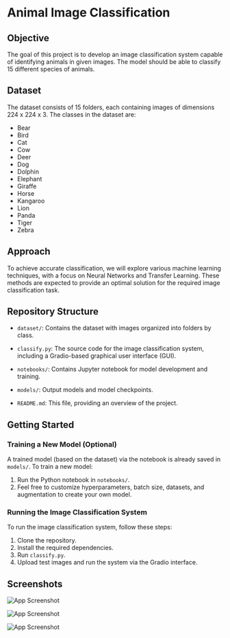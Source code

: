 # Animal Image Classification

## Objective
The goal of this project is to develop an image classification system capable of identifying animals in given images. The model should be able to classify 15 different species of animals.
## Dataset
The dataset consists of 15 folders, each containing images of dimensions 224 x 224 x 3. The classes in the dataset are:
- Bear
- Bird
- Cat
- Cow
- Deer
- Dog
- Dolphin
- Elephant
- Giraffe
- Horse
- Kangaroo
- Lion
- Panda
- Tiger
- Zebra

## Approach
To achieve accurate classification, we will explore various machine learning techniques, with a focus on Neural Networks and Transfer Learning. These methods are expected to provide an optimal solution for the required image classification task.

## Repository Structure
- `dataset/`: Contains the dataset with images organized into folders by class.
- `classify.py`: The source code for the image classification system, including a   Gradio-based graphical user interface (GUI).

- `notebooks/`: Contains Jupyter notebook for model development and training.
- `models/`: Output models and model checkpoints.
- `README.md`: This file, providing an overview of the project.

## Getting Started

### Training a New Model (Optional)
A trained model (based on the dataset) via the notebook is already saved in `models/`. To train a new model:

1. Run the Python notebook in `notebooks/`.
2. Feel free to customize hyperparameters, batch size, datasets, and augmentation to create your own model.

### Running the Image Classification System

To run the image classification system, follow these steps:

1. Clone the repository.
2. Install the required dependencies.
3. Run `classify.py`.
4. Upload test images and run the system via the Gradio interface.

## Screenshots

![App Screenshot](https://via.placeholder.com/468x300?text=App+Screenshot+Here)

![App Screenshot](https://via.placeholder.com/468x300?text=App+Screenshot+Here)

![App Screenshot](https://via.placeholder.com/468x300?text=App+Screenshot+Here)

